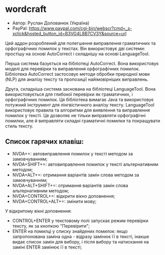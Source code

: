 # wordcraft

* Автор: Руслан Долованюк (Україна)
* PayPal: https://www.paypal.com/cgi-bin/webscr?cmd=_s-xclick&hosted_button_id=B3VG4L8B7CV3Y&source=url


Цей аддон розроблений для полегшення виправлення граматичних та орфографічних помилок у текстах.
Він використовує дві системи: простішу на основі AutoCorrect і складнішу на основі LanguageTool.

Перша система базується на бібліотеці AutoCorrect.
Вона використовує моделі для перевірки та виправлення орфографічних помилок. Бібліотека AutoCorrect застосовує методи обробки природної мови (NLP) для аналізу тексту та пропозиції найімовірніших виправлень.

Друга, складніша система заснована на бібліотеці LanguageTool.
Вона використовується для глибокої перевірки як граматичних, і орфографічних помилок. Ця бібліотека вимагає Java та використовує потужний інструмент для лінгвістичного аналізу тексту.
LanguageTool використовує правила та алгоритми для виявлення та виправлення помилок у тексті. Це дозволяє не тільки виправляти орфографічні помилки, але й виправляти складні граматичні помилки та покращувати стиль тексту.

## Список гарячих клавіш:
* NVDA+=: автовиправлення помилок у тексті методом за замовчуванням;
* NVDA+SHIFT+=: автовиправлення помилок у тексті альтернативним методом;
* NVDA+ALT+=: отримання варіантів замін слова методом за замовчуванням;
* NVDA+ALT+SHIFT+=: отримання варіантів замін слова альтернативним методом;
* NVDA+CONTROL+=: відкрити вікно доповнення;
* NVDA+CONTROL+ALT+=: змінити мову;

У відкритому вікні доповнення:
* CONTROL+ENTER у текстовому полі запускає режим перевірки тексту, як за кнопкою "Перевірити";
* ENTER на помилці у списку знайдених помилок: якщо запропонована заміна одна - відразу замінює її в тексті, інакше видає список замін для вибору, і після вибору та натискання на заміні ENTER замінює її в тексті;
